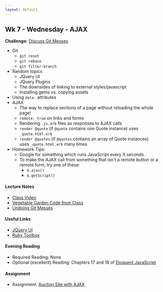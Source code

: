 ```yaml
---
layout: default
---
```


## Wk 7 - Wednesday - AJAX

**Challenge:** [Discuss Git Messes](https://github.com/masonfmatthews/rails_assignments/blob/master/challenges/discuss_git_messes.md)


* Git
  * `git reset`
  * `git rebase`
  * `git filter-branch`
* Random topics
  * JQuery UI
  * JQuery Plugins
  * The downsides of linking to external styles/javascript
  * Installing gems vs. copying assets
* Using `data-` attributes
* AJAX
  * The way to replace sections of a page without reloading the whole page!
  * `remote: true` on links and forms
  * Rendering `.js.erb` files as responses to AJAX calls
  * `render @quote` (if `@quote` contains one Quote instance) uses `_quote.html.erb`
  * `render @quotes` (if `@quotes` contains an array of Quote instances) uses `_quote.html.erb` many times
* Homework Tips:
  * Google for something which runs JavaScript every X seconds.
  * To make the AJAX call from something that isn't a remote button or a remote form, try one of these:
    * `$.ajax()`
    * `$.getScript()`

#### Lecture Notes

* [Class Video]()
* [Vegetable Garden Code from Class](https://github.com/tiyd-rails-2016-01/vegetable_garden)
* [Undoing Git Messes](git_messes)

#### Useful Links

* [JQuery UI](http://jqueryui.com/)
* [Ruby Toolbox](https://www.ruby-toolbox.com)

#### Evening Reading

* Required Reading: None
* Optional (excellent) Reading: Chapters 17 and 18 of [Eloquent JavaScript](http://eloquentjavascript.net/)

#### Assignment

* Assignment: [Auction Site with AJAX](https://github.com/tiyd-rails-2016-01/auction_ajax)
<!-- * Feedback: [Auction Site Feedback](feedback) -->
